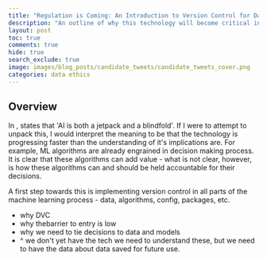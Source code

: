 ```yaml
---
title: "Regulation is Coming: An Introduction to Version Control for Data"
description: "An outline of why this technology will become critical in the coming years"
layout: post
toc: true
comments: true
hide: true
search_exclude: true
image: images/blog_posts/candidate_tweets/candidate_tweets_cover.png
categories: data ethics
---
```


## Overview

In <link to talk>, <author> states that 'AI is both a jetpack and a blindfold'. If I were to attempt to unpack this, I would interpret the meaning to be that the technology is progressing faster than the understanding of it's implications are. For example, ML algorithms are already engrained in decision making process. It is clear that these algorithms can add value - what is not clear, however, is how these algorithms can and should be held accountable for their decisions. 

A first step towards this is implementing version control in all parts of the machine learning process - data, algorithms, config, packages, etc.


- why DVC
- why thebarrier to entry is low
- why we need to tie decisions to data and models
- ^ we don't yet have the tech we need to understand these, but we need to have the data about data saved for future use.